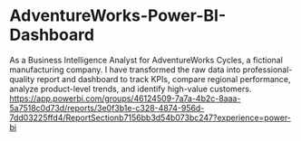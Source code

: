 # AdventureWorks-Power-BI-Dashboard
As a Business Intelligence Analyst for AdventureWorks Cycles, a fictional manufacturing company. I have transformed the raw data into professional-quality report and dashboard to track KPIs, compare regional performance, analyze product-level trends, and identify high-value customers.
https://app.powerbi.com/groups/46124509-7a7a-4b2c-8aaa-5a7518c0d73d/reports/3e0f3b1e-c328-4874-956d-7dd03225ffd4/ReportSectionb7156bb3d54b073bc247?experience=power-bi
